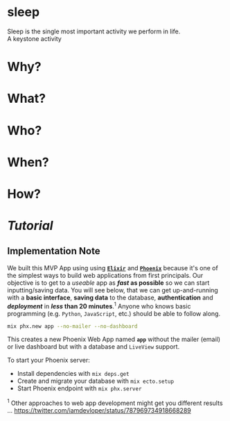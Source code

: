 # sleep

Sleep is the single most important activity we perform in life. <br />
A keystone activity 


# Why?

# What?

# Who? 

# When?




# How?




# _Tutorial_


## Implementation Note

We built this MVP App using using 
[**`Elixir`**](https://github.com/dwyl/learn-elixir) 
and 
[**`Phoenix`**](https://github.com/dwyl/learn-phoenix-framework) 
because it's one of the simplest ways 
to build web applications
from first principals.
Our objective is to get to a _useable_ app
as **_fast_ as possible** 
so we can start inputting/saving data.
You will see below, 
that we can get up-and-running
with a **basic interface**,
**saving data** to the database,
**authentication**
and ***deployment***
in **_less_ than 20 minutes**.<sup>1</sup>
Anyone who knows basic programming 
(e.g. `Python`, `JavaScript`, etc.)
should be able to follow along.




```sh
mix phx.new app --no-mailer --no-dashboard
```

This creates a new Phoenix Web App named **`app`**
without the mailer (email) or live dashboard
but with a database and `LiveView` support.


To start your Phoenix server:

* Install dependencies with `mix deps.get`
* Create and migrate your database with `mix ecto.setup`
* Start Phoenix endpoint with `mix phx.server`




<sup>1</sup> 
Other approaches to web app development 
might get you different results ... 
https://twitter.com/iamdevloper/status/787969734918668289